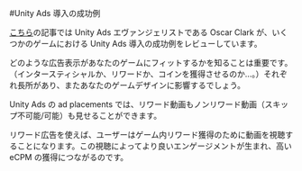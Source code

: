 #Unity Ads 導入の成功例

[こちら](http://blogs.unity3d.com/2015/04/15/a-designers-guide-to-using-video-ads/)の記事では Unity Ads エヴァンジェリストである Oscar Clark が、いくつかのゲームにおける Unity Ads 導入の成功例をレビューしています。

どのような広告表示があなたのゲームにフィットするかを知ることは重要です。（インタースティシャルか、リワードか、コインを獲得させるのか...。）それぞれ長所があり、またあなたのゲームデザインに影響するでしょう。

Unity Ads の ad placements では、リワード動画もノンリワード動画（スキップ不可能/可能）も見せることができます。

リワード広告を使えば、ユーザーはゲーム内リワード獲得のために動画を視聴することになります。この視聴によってより良いエンゲージメントが生まれ、高い eCPM の獲得につながるのです。